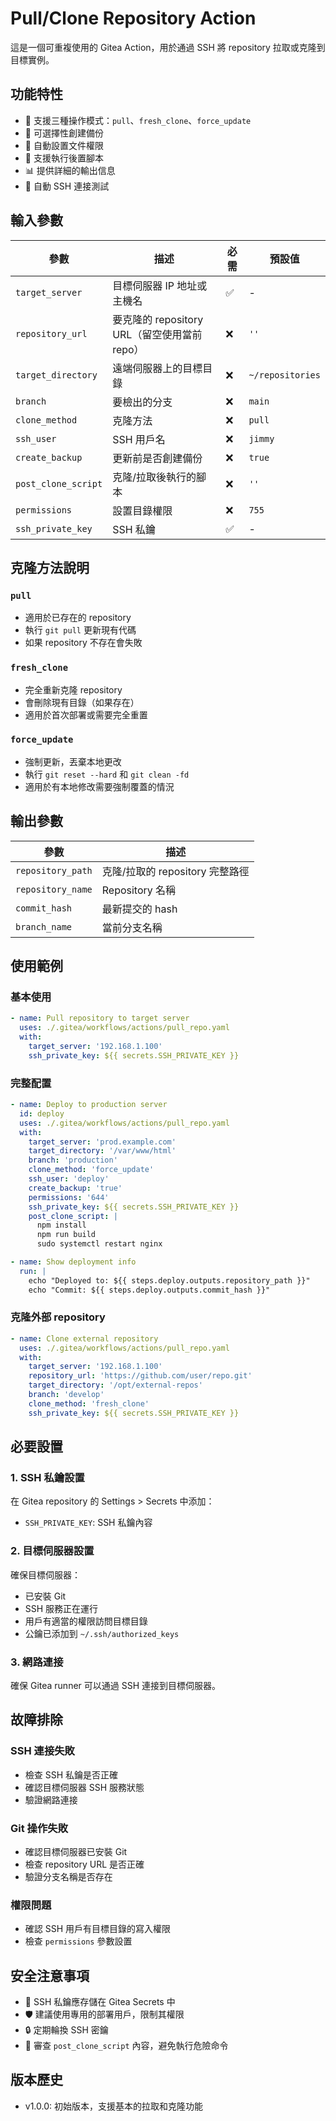 # Pull/Clone Repository Action

這是一個可重複使用的 Gitea Action，用於通過 SSH 將 repository 拉取或克隆到目標實例。

## 功能特性

- 🔄 支援三種操作模式：`pull`、`fresh_clone`、`force_update`
- 💾 可選擇性創建備份
- 🔐 自動設置文件權限
- 🚀 支援執行後置腳本
- 📊 提供詳細的輸出信息
- 🔗 自動 SSH 連接測試

## 輸入參數

| 參數 | 描述 | 必需 | 預設值 |
|------|------|------|--------|
| `target_server` | 目標伺服器 IP 地址或主機名 | ✅ | - |
| `repository_url` | 要克隆的 repository URL（留空使用當前 repo） | ❌ | `''` |
| `target_directory` | 遠端伺服器上的目標目錄 | ❌ | `~/repositories` |
| `branch` | 要檢出的分支 | ❌ | `main` |
| `clone_method` | 克隆方法 | ❌ | `pull` |
| `ssh_user` | SSH 用戶名 | ❌ | `jimmy` |
| `create_backup` | 更新前是否創建備份 | ❌ | `true` |
| `post_clone_script` | 克隆/拉取後執行的腳本 | ❌ | `''` |
| `permissions` | 設置目錄權限 | ❌ | `755` |
| `ssh_private_key` | SSH 私鑰 | ✅ | - |

## 克隆方法說明

### `pull`
- 適用於已存在的 repository
- 執行 `git pull` 更新現有代碼
- 如果 repository 不存在會失敗

### `fresh_clone`
- 完全重新克隆 repository
- 會刪除現有目錄（如果存在）
- 適用於首次部署或需要完全重置

### `force_update`
- 強制更新，丟棄本地更改
- 執行 `git reset --hard` 和 `git clean -fd`
- 適用於有本地修改需要強制覆蓋的情況

## 輸出參數

| 參數 | 描述 |
|------|------|
| `repository_path` | 克隆/拉取的 repository 完整路徑 |
| `repository_name` | Repository 名稱 |
| `commit_hash` | 最新提交的 hash |
| `branch_name` | 當前分支名稱 |

## 使用範例

### 基本使用

```yaml
- name: Pull repository to target server
  uses: ./.gitea/workflows/actions/pull_repo.yaml
  with:
    target_server: '192.168.1.100'
    ssh_private_key: ${{ secrets.SSH_PRIVATE_KEY }}
```

### 完整配置

```yaml
- name: Deploy to production server
  id: deploy
  uses: ./.gitea/workflows/actions/pull_repo.yaml
  with:
    target_server: 'prod.example.com'
    target_directory: '/var/www/html'
    branch: 'production'
    clone_method: 'force_update'
    ssh_user: 'deploy'
    create_backup: 'true'
    permissions: '644'
    ssh_private_key: ${{ secrets.SSH_PRIVATE_KEY }}
    post_clone_script: |
      npm install
      npm run build
      sudo systemctl restart nginx

- name: Show deployment info
  run: |
    echo "Deployed to: ${{ steps.deploy.outputs.repository_path }}"
    echo "Commit: ${{ steps.deploy.outputs.commit_hash }}"
```

### 克隆外部 repository

```yaml
- name: Clone external repository
  uses: ./.gitea/workflows/actions/pull_repo.yaml
  with:
    target_server: '192.168.1.100'
    repository_url: 'https://github.com/user/repo.git'
    target_directory: '/opt/external-repos'
    branch: 'develop'
    clone_method: 'fresh_clone'
    ssh_private_key: ${{ secrets.SSH_PRIVATE_KEY }}
```

## 必要設置

### 1. SSH 私鑰設置

在 Gitea repository 的 Settings > Secrets 中添加：
- `SSH_PRIVATE_KEY`: SSH 私鑰內容

### 2. 目標伺服器設置

確保目標伺服器：
- 已安裝 Git
- SSH 服務正在運行
- 用戶有適當的權限訪問目標目錄
- 公鑰已添加到 `~/.ssh/authorized_keys`

### 3. 網路連接

確保 Gitea runner 可以通過 SSH 連接到目標伺服器。

## 故障排除

### SSH 連接失敗
- 檢查 SSH 私鑰是否正確
- 確認目標伺服器 SSH 服務狀態
- 驗證網路連接

### Git 操作失敗
- 確認目標伺服器已安裝 Git
- 檢查 repository URL 是否正確
- 驗證分支名稱是否存在

### 權限問題
- 確認 SSH 用戶有目標目錄的寫入權限
- 檢查 `permissions` 參數設置

## 安全注意事項

- 🔐 SSH 私鑰應存儲在 Gitea Secrets 中
- 🛡️ 建議使用專用的部署用戶，限制其權限
- 🔒 定期輪換 SSH 密鑰
- 📝 審查 `post_clone_script` 內容，避免執行危險命令

## 版本歷史

- v1.0.0: 初始版本，支援基本的拉取和克隆功能
